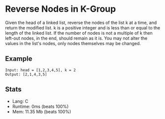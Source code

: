 # Reverse Nodes in K-Group

Given the head of a linked list, reverse the nodes of the list k at a time, and return the modified list. k is a positive integer and is less than or equal to the length of the linked list. If the number of nodes is not a multiple of k then left-out nodes, in the end, should remain as it is. You may not alter the values in the list's nodes, only nodes themselves may be changed.

## Example

```
Input: head = [1,2,3,4,5], k = 2
Output: [2,1,4,3,5]
```

## Stats

- Lang: C
- Runtime: 0ms (beats 100%)
- Mem: 11.35 Mb (beats 100%)

